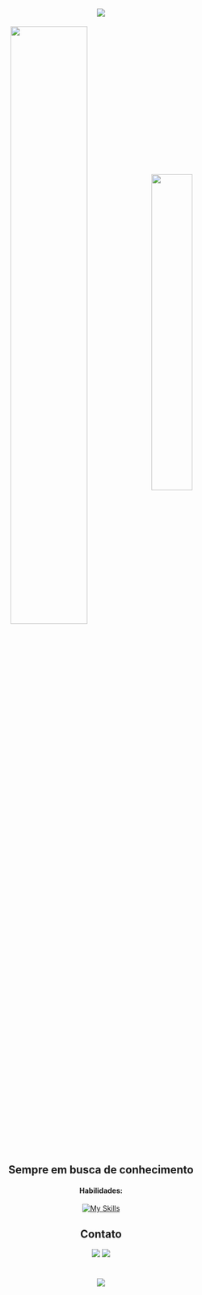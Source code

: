 
<h1 align="center">
<img src="https://readme-typing-svg.herokuapp.com/?font=Righteous&size=35&center=true&vCenter=true&width=500&height=70&duration=4000&lines=Olá!+👋;+Meu+nome+é+Kaique!;" />
</h1>

<div  align="center" style="margin-bottom:100px">
<img width=55% align="center"  src="https://github-readme-streak-stats.herokuapp.com?user=shivksf&theme=radical&mode=weekly" />
<img width=40% align="center" src="https://github-readme-stats-git-main-shivksf.vercel.app/api/top-langs/?username=shivksf&show_icons=true&theme=radical&layout=compact" />
 </div>
 
<div  align="center">
  
## Sempre em busca de conhecimento

#### Habilidades:
[![My Skills](https://skillicons.dev/icons?i=html,css,js,java,php,py,bootstrap,sass,mysql,nodejs)](https://skillicons.dev)

## Contato

<div> 
<a href = "mailto:kaiquesousaf@gmail.com"> <img src="https://img.shields.io/badge/-Gmail-%23333?style=for-the-badge&logo=gmail&logoColor=white" target="_blank"></a>
<a href="https://www.linkedin.com/in/kaique-sousa-farias/" target="_blank"><img src="https://img.shields.io/badge/-LinkedIn-%230077B5?style=for-the-badge&logo=linkedin&logoColor=white"  target="_blank"></a> 
</div>

</div>

<h1 align="center">
<img src="https://readme-typing-svg.herokuapp.com/?font=Righteous&size=35&center=true&vCenter=true&width=500&height=70&duration=4000&lines=Licença,+agora+é+hora+do+café.;☕☕☕;" />
</h1>




